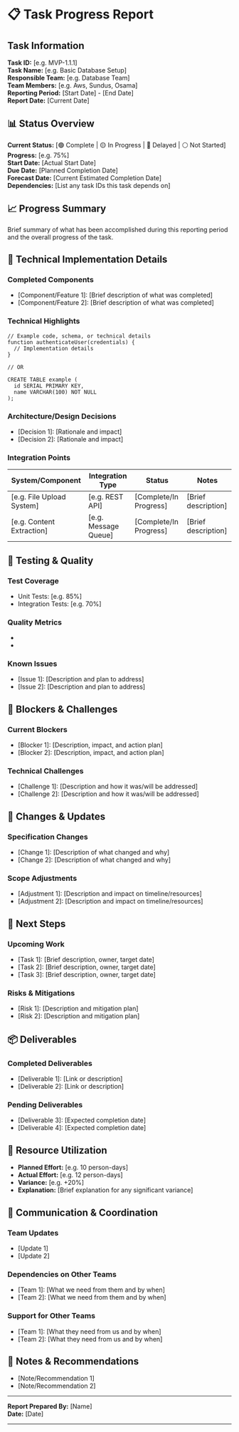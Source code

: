 # 📋 Task Progress Report

## Task Information

**Task ID:** [e.g. MVP-1.1.1]  
**Task Name:** [e.g. Basic Database Setup]  
**Responsible Team:** [e.g. Database Team]  
**Team Members:** [e.g. Aws, Sundus, Osama]  
**Reporting Period:** [Start Date] - [End Date]  
**Report Date:** [Current Date]

## 📊 Status Overview

**Current Status:** [🟢 Complete | 🟡 In Progress | 🔴 Delayed | ⚪ Not Started]  
**Progress:** [e.g. 75%]  
**Start Date:** [Actual Start Date]  
**Due Date:** [Planned Completion Date]  
**Forecast Date:** [Current Estimated Completion Date]  
**Dependencies:** [List any task IDs this task depends on]

## 📈 Progress Summary

Brief summary of what has been accomplished during this reporting period and the overall progress of the task.

## 🔧 Technical Implementation Details

### Completed Components

- [Component/Feature 1]: [Brief description of what was completed]
- [Component/Feature 2]: [Brief description of what was completed]

### Technical Highlights

```
// Example code, schema, or technical details
function authenticateUser(credentials) {
  // Implementation details
}

// OR

CREATE TABLE example (
  id SERIAL PRIMARY KEY,
  name VARCHAR(100) NOT NULL
);
```

### Architecture/Design Decisions

- [Decision 1]: [Rationale and impact]
- [Decision 2]: [Rationale and impact]

### Integration Points

| System/Component | Integration Type | Status | Notes |
|------------------|------------------|--------|-------|
| [e.g. File Upload System] | [e.g. REST API] | [Complete/In Progress] | [Brief description] |
| [e.g. Content Extraction] | [e.g. Message Queue] | [Complete/In Progress] | [Brief description] |

## 🧪 Testing & Quality

### Test Coverage
- Unit Tests: [e.g. 85%]
- Integration Tests: [e.g. 70%]

### Quality Metrics
- [Metric 1]: [Value/Status]
- [Metric 2]: [Value/Status]

### Known Issues
- [Issue 1]: [Description and plan to address]
- [Issue 2]: [Description and plan to address]

## 🚧 Blockers & Challenges

### Current Blockers
- [Blocker 1]: [Description, impact, and action plan]
- [Blocker 2]: [Description, impact, and action plan]

### Technical Challenges
- [Challenge 1]: [Description and how it was/will be addressed]
- [Challenge 2]: [Description and how it was/will be addressed]

## 📝 Changes & Updates

### Specification Changes
- [Change 1]: [Description of what changed and why]
- [Change 2]: [Description of what changed and why]

### Scope Adjustments
- [Adjustment 1]: [Description and impact on timeline/resources]
- [Adjustment 2]: [Description and impact on timeline/resources]

## 📅 Next Steps

### Upcoming Work
- [Task 1]: [Brief description, owner, target date]
- [Task 2]: [Brief description, owner, target date]
- [Task 3]: [Brief description, owner, target date]

### Risks & Mitigations
- [Risk 1]: [Description and mitigation plan]
- [Risk 2]: [Description and mitigation plan]

## 📦 Deliverables

### Completed Deliverables
- [Deliverable 1]: [Link or description]
- [Deliverable 2]: [Link or description]

### Pending Deliverables
- [Deliverable 3]: [Expected completion date]
- [Deliverable 4]: [Expected completion date]

## 🔄 Resource Utilization

- **Planned Effort:** [e.g. 10 person-days]
- **Actual Effort:** [e.g. 12 person-days]
- **Variance:** [e.g. +20%]
- **Explanation:** [Brief explanation for any significant variance]

## 📣 Communication & Coordination

### Team Updates
- [Update 1]
- [Update 2]

### Dependencies on Other Teams
- [Team 1]: [What we need from them and by when]
- [Team 2]: [What we need from them and by when]

### Support for Other Teams
- [Team 1]: [What they need from us and by when]
- [Team 2]: [What they need from us and by when]

## 💬 Notes & Recommendations

- [Note/Recommendation 1]
- [Note/Recommendation 2]

---

**Report Prepared By:** [Name]  
**Date:** [Date]

---

<!-- 
INSTRUCTIONS FOR USING THIS TEMPLATE:
1. Fill in all sections with relevant information
2. Delete any sections that don't apply to this task
3. Add screenshots or diagrams where helpful
4. Keep technical details clear and concise
5. Update weekly or when significant progress occurs
6. Use this as a living document during the task's lifecycle
-->
